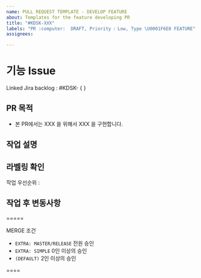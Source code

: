 ```yaml
---
name: PULL REQUEST TEMPLATE - DEVELOP FEATURE 
about: Templates for the feature developing PR
title: "#KDSK-XXX"
labels: "PR :computer:  DRAFT, Priority ❕ Low, Type \U0001F6E0 FEATURE"
assignees: 

---
```


<!-- 
    PR 작성 시 체크리스트 
    1. JIRA Backlog에 작업내용이 등록되어 있는지 확인
    2. PR Title의 KDSK 넘버링이 제대로 되어있는지 확인
    3. Github Issue에 등록된 작업인지 확인
    4. 작업으로 인한 변경점이 영향을 미칠 작업자 필수 리뷰 요청
    5. PR 등록 전, Labeling이 올바르게 되어있는지 확인
         - 우선순위 / 작업 종류 / PR 유형
-->

# 기능 Issue
<!-- Linked Git Issue Check 
    우측의 Linked Issues에 관련된 Github Issue 연결
    * PR 작성 후 해당 이슈 라벨링 PENDING / IN PROGRESS 처리
-->
Linked Jira backlog : #KDSK- { }<!-- JIRA Backlog number -->

## PR 목적
<!-- PR을 통한 기능 구현의 목적
    ex) 본 PR에서는 영상 데이터의 분석 준비작업을 위해서, MP4 동영상 파일로부터 프레임 데이터 추출하는 기능을 구현합니다. -->
   

- 본 PR에서는 XXX <!-- 목적 -->을 위해서 XXX <!-- 작업사항 -->을 구현합니다.

## 작업 설명
<!-- 작업할 내용에 대해서 현재형 문장 / 명사형으로 자유롭게 설명-->
 

## 라벨링 확인
<!-- PR Type Check 
    작업중인 코드는 DRAFT / 작업이 완료된 코드는 REVIEW REQUEST
-->


<!-- Priority Label Check --> 
작업 우선순위 : <!--긴급/상/중/하/없음 중 택 1--> 

<!-- Reviewer Check 
    본 작업으로 인해 영향을 받을 것으로 예상되는 리뷰어 필수 등록
    예상되는 리뷰어가 없는 경우 @handal95, @edit8080 등록
-->

<!-- Extra Check 
    단순하고 사소한 수정 작업의 경우 Extra : SIMPLE 
    이미 게시된 PR의 하위 작업(혹은 merge의 대상이 develop이 아닌 경우) : SUB BRANCH 처리
-->


## 작업 후 변동사항
<!-- PR 작성 당시에 예상하지 못했던 기능의 추가 혹은 변동사항들을 설명합니다
 -->


=====

MERGE 조건
- `EXTRA: MASTER/RELEASE` 전원 승인
- `EXTRA: SIMPLE`  0인 이상의 승인
- `(DEFAULT)` 2인 이상의 승인

====
